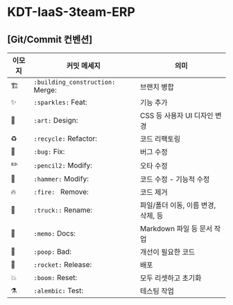 # KDT-IaaS-3team-ERP

## [Git/Commit 컨벤션]

| 이모지 | 커밋 메세지                    | 의미                                  |
| ------ | ------------------------------ | ----------------------------         |
| 🏗️     | `:building_construction:` Merge:  | 브랜치 병합                       |
| ✨     | `:sparkles:` Feat:                | 기능 추가                         |
| 🎨     | `:art:` Design:                   | CSS 등 사용자 UI 디자인 변경       |
| ♻️     | `:recycle:` Refactor:             | 코드 리팩토링                      |
| 🐛     | `:bug:` Fix:                      | 버그 수정                         |
| ✏️     | `:pencil2:` Modify:               | 오타 수정                         |
| 🔨     | `:hammer:` Modify:                | 코드 수정 - 기능적 수정            |
| 🔥     | `:fire: ` Remove:                  | 코드 제거                         |
| 🚚     | `:truck::` Rename:                | 파일/폴더 이동, 이름 변경, 삭제, 등 |
| 📝     | `:memo:` Docs:                    | Markdown 파일 등 문서 작업         |
| 💩     | `:poop:` Bad:                     | 개선이 필요한 코드                 |
| 🚀     | `:rocket:` Release:               | 배포                              |
| 💥     | `:boom:`  Reset:                  | 모두 리셋하고 초기화               |
| ⚗️     | `:alembic:` Test:                 | 테스팅 작업                          |
